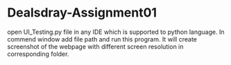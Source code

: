 # Dealsdray-Assignment01
open UI_Testing.py file in any IDE which is supported to python language.
In commend window add file path and run this program.
It will create screenshot of the webpage with different screen resolution in corresponding folder.
